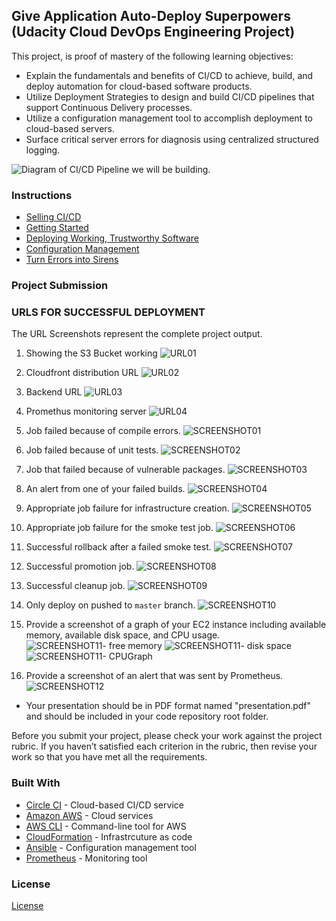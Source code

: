 
## Give Application Auto-Deploy Superpowers (Udacity Cloud DevOps Engineering Project)
This project, is proof of mastery of the following learning objectives:

- Explain the fundamentals and benefits of CI/CD to achieve, build, and deploy automation for cloud-based software products.
- Utilize Deployment Strategies to design and build CI/CD pipelines that support Continuous Delivery processes.
- Utilize a configuration management tool to accomplish deployment to cloud-based servers.
- Surface critical server errors for diagnosis using centralized structured logging.

![Diagram of CI/CD Pipeline we will be building.](udapeople.png)

### Instructions

* [Selling CI/CD](instructions/0-selling-cicd.md)
* [Getting Started](instructions/1-getting-started.md)
* [Deploying Working, Trustworthy Software](instructions/2-deploying-trustworthy-code.md)
* [Configuration Management](instructions/3-configuration-management.md)
* [Turn Errors into Sirens](instructions/4-turn-errors-into-sirens.md)

### Project Submission

### URLS FOR SUCCESSFUL DEPLOYMENT

The URL Screenshots represent the complete project output. 
1. Showing the S3 Bucket working
 ![URL01](screenshots/URL02_SCREENSHOT.png)
2. Cloudfront distribution URL
 ![URL02](screenshots/URL03_SCREENSHOT.png)
 3. Backend URL
  ![URL03](screenshots/URL04_SCREENSHOT.png)
4. Promethus monitoring server
![URL04](screenshots/URL05_SCREENSHOT.png)


  1. Job failed because of compile errors. 
 ![SCREENSHOT01](screenshots/SCREENSHOT01.png)
  2. Job failed because of unit tests.
  ![SCREENSHOT02](screenshots/SCREENSHOT02.png)
  3. Job that failed because of vulnerable packages. 
  ![SCREENSHOT03](screenshots/SCREENSHOT03.png)
 4. An alert from one of your failed builds. 
  ![SCREENSHOT04](screenshots/SCREENSHOT04.png)
  5. Appropriate job failure for infrastructure creation. 
  ![SCREENSHOT05](screenshots/SCREENSHOT05.png)
  6. Appropriate job failure for the smoke test job.
  ![SCREENSHOT06](screenshots/SCREENSHOT06.png)
  7. Successful rollback after a failed smoke test. 
  ![SCREENSHOT07](screenshots/SCREENSHOT07.png)
  8. Successful promotion job. 
  ![SCREENSHOT08](screenshots/SCREENSHOT08.png)
  9. Successful cleanup job. 
  ![SCREENSHOT09](screenshots/SCREENSHOT09.png)
  10. Only deploy on pushed to `master` branch. 
  ![SCREENSHOT10](screenshots/SCREENSHOT10.png)
  11. Provide a screenshot of a graph of your EC2 instance including available memory, available disk space, and CPU usage.
  ![SCREENSHOT11- free memory](screenshots/SCREENSHOT11-free-memory.png)
   ![SCREENSHOT11- disk space](screenshots/SCREENSHOT11-total-memory.png)
   ![SCREENSHOT11- CPUGraph](screenshots/SCREENSHOT11_CPUGRAPH.png)

  1. Provide a screenshot of an alert that was sent by Prometheus.
  ![SCREENSHOT12](screenshots/SCREENSHOT12.png)





- Your presentation should be in PDF format named "presentation.pdf" and should be included in your code repository root folder. 

Before you submit your project, please check your work against the project rubric. If you haven’t satisfied each criterion in the rubric, then revise your work so that you have met all the requirements. 

### Built With

- [Circle CI](www.circleci.com) - Cloud-based CI/CD service
- [Amazon AWS](https://aws.amazon.com/) - Cloud services
- [AWS CLI](https://aws.amazon.com/cli/) - Command-line tool for AWS
- [CloudFormation](https://aws.amazon.com/cloudformation/) - Infrastrcuture as code
- [Ansible](https://www.ansible.com/) - Configuration management tool
- [Prometheus](https://prometheus.io/) - Monitoring tool

### License

[License](LICENSE.md)


